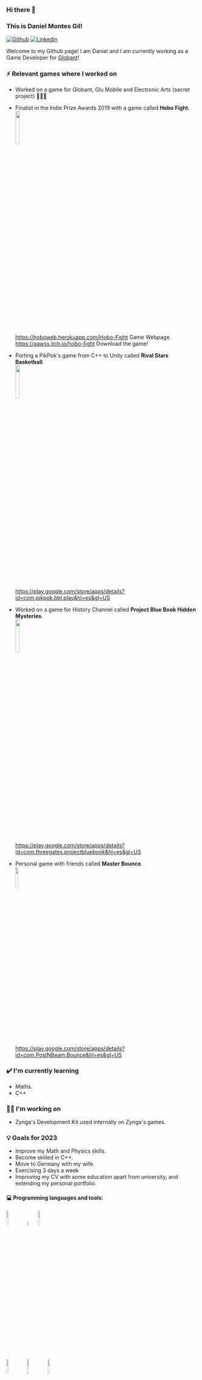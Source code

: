 ### Hi there 👋 
### This is Daniel Montes Gil!

[![Github](https://img.shields.io/badge/-Github-000?style=flat&logo=Github&logoColor=white)](https://github.com/Danielmontesgil)
[![Linkedin](https://img.shields.io/badge/-LinkedIn-blue?style=flat&logo=Linkedin&logoColor=white)](https://www.linkedin.com/in/danielmontesgil/)

Welcome to my Github page! I am Daniel and I am currently working as a Game Developer for [Globant](www.globant.com)!

### ⚡ Relevant games where I worked on
- Worked on a game for Globant, Glu Mobile and Electronic Arts (secret project) 🤫🤫🤫

- Finalist in the Indie Prize Awards 2019 with a game called <b>Hobo Fight</b>.
    <br />
    <img width="15%" src="https://user-images.githubusercontent.com/20919016/175407506-cfddeda6-4d46-4cb0-9764-ff4acf91d253.png">
    <br />
    https://hoboweb.herokuapp.com/Hobo-Fight Game Webpage.
    <br />
    https://gawss.itch.io/hobo-fight Download the game!
    
- Porting a PikPok's game from C++ to Unity called <b>Rival Stars Basketball</b>.
    <br />
    <img width="15%" src="https://user-images.githubusercontent.com/20919016/175407384-2a93144d-bc4e-48ed-9118-c609c4848181.png">
    <br />
    https://play.google.com/store/apps/details?id=com.pikpok.bbl.play&hl=es&gl=US
    
- Worked on a game for History Channel called <b>Project Blue Book Hidden Mysteries</b>.
    <br />
    <img width="15%" src="https://user-images.githubusercontent.com/20919016/175406771-3eaa3cbc-1636-4678-bb75-3897968879da.png">
    <br />
    https://play.google.com/store/apps/details?id=com.threegates.projectbluebook&hl=es&gl=US
    
- Personal game with friends called <b>Master Bounce</b>.
    <br />
    <img width="12%" src="https://user-images.githubusercontent.com/20919016/175406138-f68e9225-52a7-46c8-806b-1396fd9f7780.png">
    <br />
    https://play.google.com/store/apps/details?id=com.PostNBeam.Bounce&hl=es&gl=US

### ✔️ I'm currently learning
- Maths.
- C++

### 👩‍💻 I'm working on
- Zynga's Development Kit used internally on Zynga's games.

### 💡 Goals for 2023
- Improve my Math and Physics skills.
- Become skilled in C++.
- Move to Germany with my wife.
- Exercising 3 days a week
- Improving my CV with some education apart from university, and extending my personal portfolio.

#### :computer: Programming languages and tools: 
<p>
<img width="10%" src="https://seeklogo.com/images/U/unity-logo-555C5D1D7E-seeklogo.com.png">
<img width="5%" src="https://seeklogo.com/images/C/c-sharp-c-logo-02F17714BA-seeklogo.com.png">
<img width="10%" src="https://seeklogo.com/images/G/git-logo-F4A93DAA20-seeklogo.com.png">
<br />
<img width="10%" src="https://encrypted-tbn0.gstatic.com/images?q=tbn:ANd9GcRdxTLNhTyAT0IBQTG4_l6kXXB1-N2mo83TGlh5ElhE0GKLe13Jb0qolL0b4mVvmRZwVF0&usqp=CAU">
<img width="10%" src="https://cdn.videogamesblogger.com/wp-content/uploads/2018/01/PlayFab-Logo.jpg">
<img width="10%" src="https://seeklogo.com/images/M/microsoft-visual-studio-logo-D33332CF6C-seeklogo.com.png">
</p>
